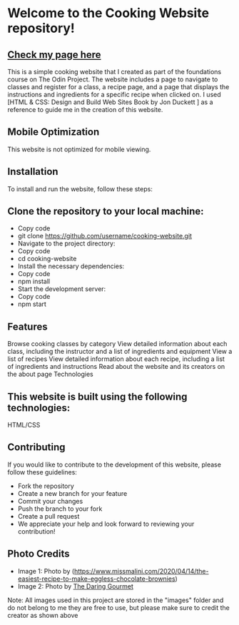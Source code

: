# Welcome to the Cooking Website repository!

## [Check my page here](https://aditishelke.github.io/Cooking-Website/)
This is a simple cooking website that I created as part of the foundations course on The Odin Project. The website includes a page to navigate to classes and register for a class, a recipe page, and a page that displays the instructions and ingredients for a specific recipe when clicked on. I used [HTML & CSS: Design and Build Web Sites
Book by Jon Duckett
] as a reference to guide me in the creation of this website.

## Mobile Optimization

This website is not optimized for mobile viewing.

## Installation
To install and run the website, follow these steps:

## Clone the repository to your local machine:
- Copy code
- git clone https://github.com/username/cooking-website.git
- Navigate to the project directory:
- Copy code
- cd cooking-website
- Install the necessary dependencies:
- Copy code
- npm install
- Start the development server:
- Copy code
- npm start

## Features
Browse cooking classes by category
View detailed information about each class, including the instructor and a list of ingredients and equipment
View a list of recipes
View detailed information about each recipe, including a list of ingredients and instructions
Read about the website and its creators on the about page
Technologies

## This website is built using the following technologies:

HTML/CSS

## Contributing
If you would like to contribute to the development of this website, please follow these guidelines:

- Fork the repository
- Create a new branch for your feature
- Commit your changes
- Push the branch to your fork
- Create a pull request
- We appreciate your help and look forward to reviewing your contribution!

## Photo Credits

- Image 1: Photo by (https://www.missmalini.com/2020/04/14/the-easiest-recipe-to-make-eggless-chocolate-brownies)
- Image 2: Photo by [The Daring Gourmet](https://www.daringgourmet.com/homemade-teriyaki-sauce/)

Note: All images used in this project are stored in the "images" folder and do not belong to me they are free to use, but please make sure to credit the creator as shown above 


